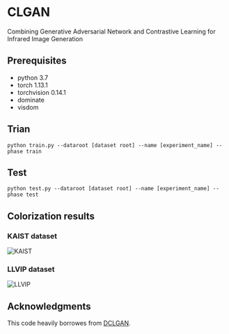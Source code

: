# CLGAN
Combining Generative Adversarial Network and Contrastive Learning for Infrared Image Generation

## Prerequisites
- python 3.7
- torch 1.13.1
- torchvision 0.14.1
- dominate
- visdom

## Trian
```
python train.py --dataroot [dataset root] --name [experiment_name] --phase train 
```

## Test
```
python test.py --dataroot [dataset root] --name [experiment_name] --phase test 
```

## Colorization results
### KAIST dataset
![KAIST](img/KAIST.png)


### LLVIP dataset
![LLVIP](img/LLVIP.png)


## Acknowledgments
This code heavily borrowes from [DCLGAN](https://github.com/JunlinHan/DCLGAN).
